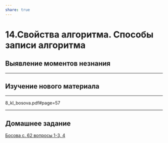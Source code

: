 ```yaml
---
share: true
---
```

# 14.Свойства алгоритма. Способы записи алгоритма

## Выявление моментов незнания

---
## Изучение нового материала

---
8_kl_bosova.pdf#page=57

---
## Домашнее задание

[Босова с. 62 вопросы 1-3, 4](./pdf/8_kl_bosova.pdf)